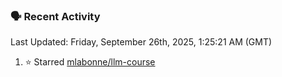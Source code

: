 ### 🗣 Recent Activity

<!--RECENT_ACTIVITY:last_update-->
Last Updated: Friday, September 26th, 2025, 1:25:21 AM (GMT)
<!--RECENT_ACTIVITY:last_update_end-->
<!--RECENT_ACTIVITY:start-->
1. ⭐ Starred [mlabonne/llm-course](https://github.com/mlabonne/llm-course)<br>
<!--RECENT_ACTIVITY:end-->
